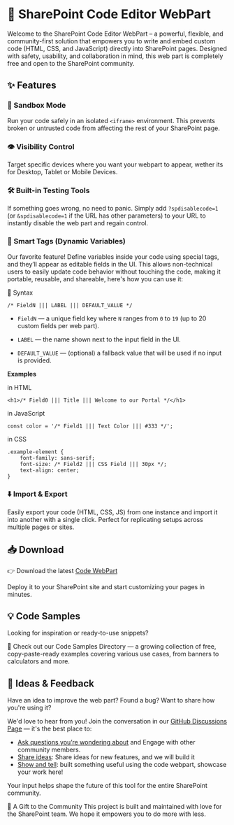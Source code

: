 # 🧩 SharePoint Code Editor WebPart
Welcome to the SharePoint Code Editor WebPart – a powerful, flexible, and community-first solution that empowers you to write and embed custom code (HTML, CSS, and JavaScript) directly into SharePoint pages. Designed with safety, usability, and collaboration in mind, this web part is completely free and open to the SharePoint community.

## ✨ Features

### 🧪 Sandbox Mode
Run your code safely in an isolated `<iframe>` environment. This prevents broken or untrusted code from affecting the rest of your SharePoint page.

### 👁️ Visibility Control
Target specific devices where you want your webpart to appear, wether its for Desktop, Tablet or Mobile Devices.

### 🛠️ Built-in Testing Tools
If something goes wrong, no need to panic. Simply add `?spdisablecode=1` (or `&spdisablecode=1` if the URL has other parameters) to your URL to instantly disable the web part and regain control.

### 🔖 Smart Tags (Dynamic Variables)
Our favorite feature! Define variables inside your code using special tags, and they’ll appear as editable fields in the UI. This allows non-technical users to easily update code behavior without touching the code, making it portable, reusable, and shareable, here's how you can use it:

🧠 Syntax
```
/* FieldN ||| LABEL ||| DEFAULT_VALUE */
```

* `FieldN` — a unique field key where `N` ranges from `0` to `19` (up to 20 custom fields per web part).
* `LABEL` — the name shown next to the input field in the UI.

* `DEFAULT_VALUE` — (optional) a fallback value that will be used if no input is provided.

**Examples**

in HTML
```
<h1>/* Field0 ||| Title ||| Welcome to our Portal */</h1>
```

in JavaScript
```
const color = '/* Field1 ||| Text Color ||| #333 */';
```

in CSS
```
.example-element {
    font-family: sans-serif;
    font-size: /* Field2 ||| CSS Field ||| 30px */;
    text-align: center;
}
```


### ⬇️ Import & Export
Easily export your code (HTML, CSS, JS) from one instance and import it into another with a single click. Perfect for replicating setups across multiple pages or sites.

## 📥 Download

👉 Download the latest [Code WebPart](https://www.shortpoint.com/code-webpart)

Deploy it to your SharePoint site and start customizing your pages in minutes.

## 💡 Code Samples
Looking for inspiration or ready-to-use snippets?

📂 Check out our Code Samples Directory — a growing collection of free, copy-paste-ready examples covering various use cases, from banners to calculators and more.

## 💬 Ideas & Feedback
Have an idea to improve the web part? Found a bug? Want to share how you're using it?

We'd love to hear from you! Join the conversation in our [GitHub Discussions Page](/ShortPoint/code-webpart/discussions/) — it's the best place to:

 * [Ask questions you’re wondering about](/ShortPoint/code-webpart/discussions/categories/q-a) and Engage with other community members.
  * [Share ideas](/ShortPoint/code-webpart/discussions/categories/ideas): Share ideas for new features, and we will build it
  * [Show and tell](/ShortPoint/code-webpart/discussions/categories/show-and-tell): built something useful using the code webpart, showcase your work here!

Your input helps shape the future of this tool for the entire SharePoint community.


🧡 A Gift to the Community
This project is built and maintained with love for the SharePoint team. We hope it empowers you to do more with less.
